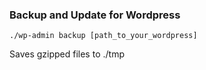 ### Backup and Update for Wordpress
```
./wp-admin backup [path_to_your_wordpress]
```
Saves gzipped files to ./tmp

